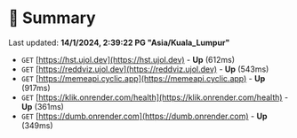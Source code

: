 # 📖 Summary
Last updated: **14/1/2024, 2:39:22 PG "Asia/Kuala_Lumpur"**

- `GET` [https://hst.ujol.dev](https://hst.ujol.dev) - **Up** (612ms)
- `GET` [https://reddviz.ujol.dev](https://reddviz.ujol.dev) - **Up** (543ms)
- `GET` [https://memeapi.cyclic.app](https://memeapi.cyclic.app) - **Up** (917ms)
- `GET` [https://klik.onrender.com/health](https://klik.onrender.com/health) - **Up** (361ms)
- `GET` [https://dumb.onrender.com](https://dumb.onrender.com) - **Up** (349ms)
